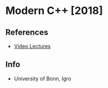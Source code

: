 # Modern C++ [2018]

## References
* [Video Lectures](https://www.youtube.com/playlist?list=PLgnQpQtFTOGR50iIOtO36nK6aNPtVq98C)

## Info
- University of Bonn, Igro
